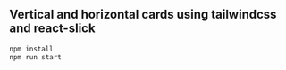 ## Vertical and horizontal cards using tailwindcss and react-slick

```bash
npm install
npm run start
```
